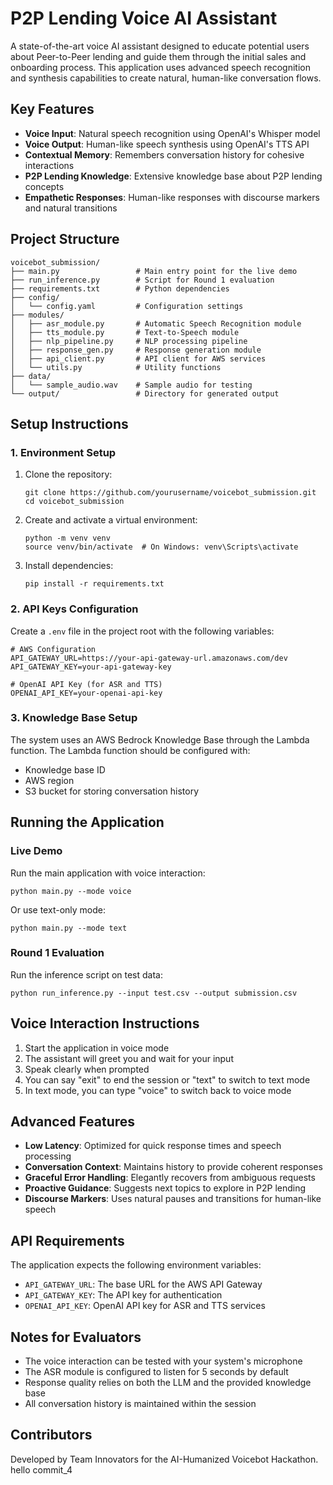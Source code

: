 # P2P Lending Voice AI Assistant

A state-of-the-art voice AI assistant designed to educate potential users about Peer-to-Peer lending and guide them through the initial sales and onboarding process. This application uses advanced speech recognition and synthesis capabilities to create natural, human-like conversation flows.

## Key Features

- **Voice Input**: Natural speech recognition using OpenAI's Whisper model
- **Voice Output**: Human-like speech synthesis using OpenAI's TTS API
- **Contextual Memory**: Remembers conversation history for cohesive interactions
- **P2P Lending Knowledge**: Extensive knowledge base about P2P lending concepts
- **Empathetic Responses**: Human-like responses with discourse markers and natural transitions

## Project Structure

```
voicebot_submission/
├── main.py                 # Main entry point for the live demo
├── run_inference.py        # Script for Round 1 evaluation
├── requirements.txt        # Python dependencies
├── config/
│   └── config.yaml         # Configuration settings
├── modules/
│   ├── asr_module.py       # Automatic Speech Recognition module
│   ├── tts_module.py       # Text-to-Speech module
│   ├── nlp_pipeline.py     # NLP processing pipeline
│   ├── response_gen.py     # Response generation module
│   ├── api_client.py       # API client for AWS services
│   └── utils.py            # Utility functions
├── data/
│   └── sample_audio.wav    # Sample audio for testing
└── output/                 # Directory for generated output
```

## Setup Instructions

### 1. Environment Setup

1. Clone the repository:
   ```
   git clone https://github.com/yourusername/voicebot_submission.git
   cd voicebot_submission
   ```

2. Create and activate a virtual environment:
   ```
   python -m venv venv
   source venv/bin/activate  # On Windows: venv\Scripts\activate
   ```

3. Install dependencies:
   ```
   pip install -r requirements.txt
   ```

### 2. API Keys Configuration

Create a `.env` file in the project root with the following variables:
```
# AWS Configuration
API_GATEWAY_URL=https://your-api-gateway-url.amazonaws.com/dev
API_GATEWAY_KEY=your-api-gateway-key

# OpenAI API Key (for ASR and TTS)
OPENAI_API_KEY=your-openai-api-key
```

### 3. Knowledge Base Setup

The system uses an AWS Bedrock Knowledge Base through the Lambda function. The Lambda function should be configured with:
- Knowledge base ID
- AWS region
- S3 bucket for storing conversation history

## Running the Application

### Live Demo

Run the main application with voice interaction:
```
python main.py --mode voice
```

Or use text-only mode:
```
python main.py --mode text
```

### Round 1 Evaluation

Run the inference script on test data:
```
python run_inference.py --input test.csv --output submission.csv
```

## Voice Interaction Instructions

1. Start the application in voice mode
2. The assistant will greet you and wait for your input
3. Speak clearly when prompted
4. You can say "exit" to end the session or "text" to switch to text mode
5. In text mode, you can type "voice" to switch back to voice mode

## Advanced Features

- **Low Latency**: Optimized for quick response times and speech processing
- **Conversation Context**: Maintains history to provide coherent responses
- **Graceful Error Handling**: Elegantly recovers from ambiguous requests
- **Proactive Guidance**: Suggests next topics to explore in P2P lending
- **Discourse Markers**: Uses natural pauses and transitions for human-like speech

## API Requirements

The application expects the following environment variables:
- `API_GATEWAY_URL`: The base URL for the AWS API Gateway
- `API_GATEWAY_KEY`: The API key for authentication
- `OPENAI_API_KEY`: OpenAI API key for ASR and TTS services

## Notes for Evaluators

- The voice interaction can be tested with your system's microphone
- The ASR module is configured to listen for 5 seconds by default
- Response quality relies on both the LLM and the provided knowledge base
- All conversation history is maintained within the session

## Contributors

Developed by Team Innovators for the AI-Humanized Voicebot Hackathon.
hello commit_4